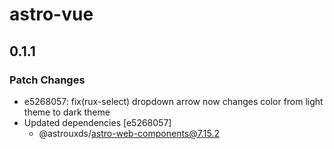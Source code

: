 # astro-vue

## 0.1.1

### Patch Changes

- e5268057: fix(rux-select) dropdown arrow now changes color from light theme to dark theme
- Updated dependencies [e5268057]
  - @astrouxds/astro-web-components@7.15.2
